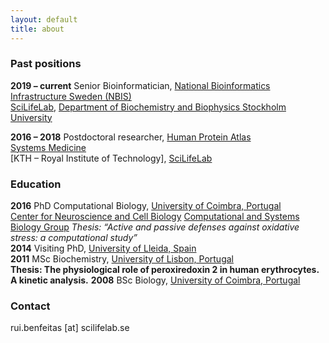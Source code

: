 ```yaml
---
layout: default
title: about
---
```


### Past positions
**2019 – current** Senior Bioinformatician, [National Bioinformatics Infrastructure Sweden (NBIS)](https://www.nbis.se/about/staff/rui-benfeitas/)  
[SciLifeLab](www.scilifelab.se), [Department of Biochemistry and Biophysics Stockholm University](https://www.dbb.su.se/)  

**2016 – 2018**	Postdoctoral researcher, [Human Protein Atlas](https://www.proteinatlas.org/)  
[Systems Medicine](sysmedicine.com)  
[KTH – Royal Institute of Technology], [SciLifeLab](www.scilifelab.se)  


### Education
**2016**	PhD Computational Biology, [University of Coimbra, Portugal](https://www.uc.pt/fctuc)  
      [Center for Neuroscience and Cell Biology](http://www.cnbc.pt/)
      [Computational and Systems Biology Group](http://www.cnbc.pt/research/department_group_show.asp?iddep=1947&idgrp=1310)
      *Thesis: “Active and passive defenses against oxidative stress: a computational study”*  
**2014**	Visiting PhD, [University of Lleida, Spain](https://www.irblleida.org/en/research/14/systems-biology-and-statistical-methods-for-biomedical-research)  
**2011**	MSc Biochemistry, [University of Lisbon, Portugal](https://ciencias.ulisboa.pt/en)  
      **Thesis: The physiological role of peroxiredoxin 2 in human erythrocytes. A kinetic analysis.**
**2008**	BSc Biology, [University of Coimbra, Portugal](https://www.uc.pt/fctuc)  


### Contact
rui.benfeitas [at] scilifelab.se